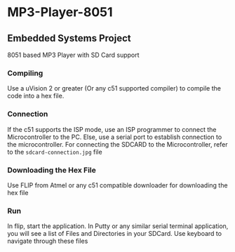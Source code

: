 

# MP3-Player-8051
## Embedded Systems Project

8051 based MP3 Player with SD Card support

### Compiling

Use a uVision 2 or greater (Or any c51 supported compiler) to compile the code into a hex file.

### Connection

If the c51 supports the ISP mode, use an ISP programmer to connect the Microcontroller to the PC.
Else, use a serial port to establish connection to the microcontroller.
For connecting the SDCARD to the Microcontroller, refer to the `sdcard-connection.jpg` file

### Downloading the Hex File

Use FLIP from Atmel or any c51 compatible downloader for downloading the hex file

### Run

In flip, start the application. 
In Putty or any similar serial terminal application, you will see a list of Files and Directories in your SDCard. Use keyboard to navigate through these files
